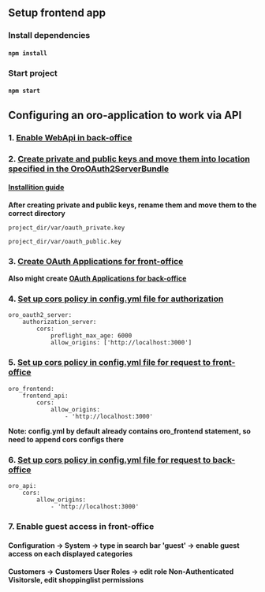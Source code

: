 ## Setup frontend app
### Install dependencies

#### `npm install`

### Start project

#### `npm start`

## Configuring an oro-application to work via API

### 1. [Enable WebApi in back-office](https://doc.oroinc.com/api/enabling-api-feature/)

### 2. [Create private and public keys and move them into location specified in the OroOAuth2ServerBundle](https://doc.oroinc.com/bundles/platform/OAuth2ServerBundle/#bundle-docs-platform-oauth2-server-bundle-configuration)

#### [Installition guide](https://oauth2.thephpleague.com/installation/#generating-public-and-private-keys)

**After creating private and public keys, rename them and move them to the correct directory**

`project_dir/var/oauth_private.key`

`project_dir/var/oauth_public.key`

### 3. [Create OAuth Applications for front-office](https://doc.oroinc.com/user/back-office/customers/customer-user-oauth-app/#customer-user-oauth-app)

**Also might create [OAuth Applications for back-office](https://doc.oroinc.com/user/back-office/system/user-management/oauth-app/#oauth-applications)**

### 4. [Set up cors policy in config.yml file for authorization](https://doc.oroinc.com/bundles/platform/OAuth2ServerBundle/)
```
oro_oauth2_server: 
    authorization_server: 
        cors: 
            preflight_max_age: 6000 
            allow_origins: ['http://localhost:3000'] 
```
### 5. [Set up cors policy in config.yml file for request to front-office](https://doc.oroinc.com/backend/api/storefront/)
```
oro_frontend:
    frontend_api: 
        cors: 
            allow_origins: 
                - 'http://localhost:3000' 
```

**Note: config.yml by default already contains oro_frontend statement, so need to append cors configs there**


### 6. [Set up cors policy in config.yml file for request to back-office](https://doc.oroinc.com/backend/api/cors/)
```
oro_api: 
    cors: 
        allow_origins: 
            - 'http://localhost:3000'
```

### 7. Enable guest access in front-office
#### Configuration -> System -> type in search bar 'guest' -> enable guest access on each displayed categories
#### Customers -> Customers User Roles -> edit role **Non-Authenticated Visitorsle**, edit shoppinglist permissions 